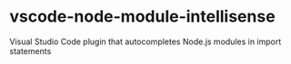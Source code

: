# vscode-node-module-intellisense
Visual Studio Code plugin that autocompletes Node.js modules in import statements
